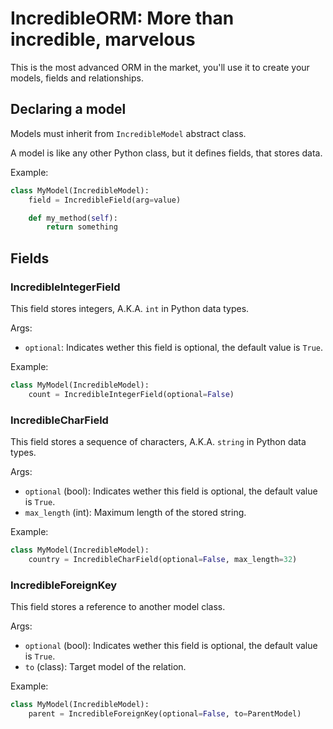 
# IncredibleORM: More than incredible, marvelous

This is the most advanced ORM in the market, you'll use it to create your models, fields and relationships.

## Declaring a model

Models must inherit from `IncredibleModel` abstract class.

A model is like any other Python class, but it defines fields, that stores data.

Example:

```python
class MyModel(IncredibleModel):
    field = IncredibleField(arg=value)

    def my_method(self):
        return something
```

## Fields

### IncredibleIntegerField

This field stores integers, A.K.A. `int` in Python data types.

Args:
- `optional`: Indicates wether this field is optional, the default value is `True`.

Example:

```python
class MyModel(IncredibleModel):
    count = IncredibleIntegerField(optional=False)
```

### IncredibleCharField

This field stores a sequence of characters, A.K.A. `string` in Python data types.

Args:
- `optional` (bool): Indicates wether this field is optional, the default value is `True`.
- `max_length` (int): Maximum length of the stored string.

Example:

```python
class MyModel(IncredibleModel):
    country = IncredibleCharField(optional=False, max_length=32)
```

### IncredibleForeignKey    

This field stores a reference to another model class.

Args:
- `optional` (bool): Indicates wether this field is optional, the default value is `True`.
- `to` (class): Target model of the relation.

Example:

```python
class MyModel(IncredibleModel):
    parent = IncredibleForeignKey(optional=False, to=ParentModel)
```